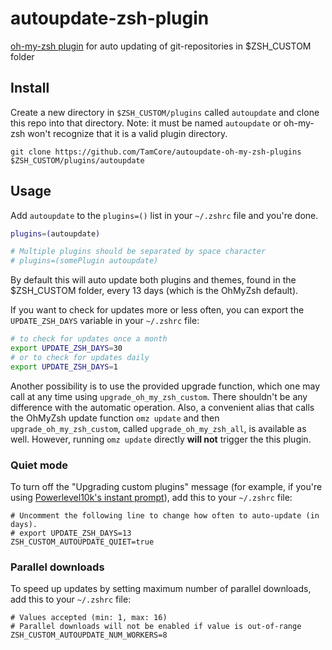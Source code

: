 autoupdate-zsh-plugin
====================

[oh-my-zsh plugin](https://github.com/robbyrussell/oh-my-zsh) for auto updating of git-repositories in $ZSH_CUSTOM folder

## Install

Create a new directory in `$ZSH_CUSTOM/plugins` called `autoupdate` and clone this repo into that directory. Note: it must be named `autoupdate` or oh-my-zsh won't recognize that it is a valid plugin directory.
```
git clone https://github.com/TamCore/autoupdate-oh-my-zsh-plugins $ZSH_CUSTOM/plugins/autoupdate
```

## Usage

Add `autoupdate` to the `plugins=()` list in your `~/.zshrc` file and you're done.

```bash
plugins=(autoupdate)

# Multiple plugins should be separated by space character
# plugins=(somePlugin autoupdate)
```

By default this will auto update both plugins and themes, found in the $ZSH_CUSTOM folder, every 13 days (which is the OhMyZsh default).

If you want to check for updates more or less often, you can export the `UPDATE_ZSH_DAYS` variable in your `~/.zshrc` file:
```bash
# to check for updates once a month
export UPDATE_ZSH_DAYS=30
# or to check for updates daily
export UPDATE_ZSH_DAYS=1
```

Another possibility is to use the provided upgrade function, which one may call
at any time using `upgrade_oh_my_zsh_custom`. There shouldn't be any difference
with the automatic operation. Also, a convenient alias that calls the OhMyZsh
update function `omz update` and then `upgrade_oh_my_zsh_custom`, called
`upgrade_oh_my_zsh_all`, is available as well. However, running `omz update` directly **will not** trigger the this plugin.

### Quiet mode

To turn off the "Upgrading custom plugins" message (for example, if you're using [Powerlevel10k's instant prompt](https://github.com/romkatv/powerlevel10k#instant-prompt)), add this to your `~/.zshrc` file:
```shell
# Uncomment the following line to change how often to auto-update (in days).
# export UPDATE_ZSH_DAYS=13
ZSH_CUSTOM_AUTOUPDATE_QUIET=true
```

### Parallel downloads

To speed up updates by setting maximum number of parallel downloads, add this to your `~/.zshrc` file:
```shell
# Values accepted (min: 1, max: 16)
# Parallel downloads will not be enabled if value is out-of-range
ZSH_CUSTOM_AUTOUPDATE_NUM_WORKERS=8
```
